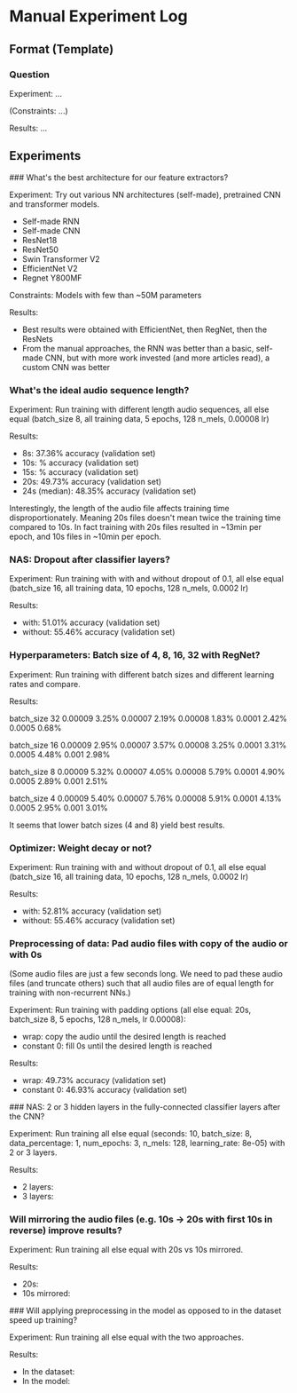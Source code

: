 # Manual Experiment Log

## Format (Template)

### Question

Experiment: ...

(Constraints: ...)

Results: ...

## Experiments

### What's the best architecture for our feature extractors?

Experiment: Try out various NN architectures (self-made), pretrained CNN and transformer models.

- Self-made RNN
- Self-made CNN
- ResNet18
- ResNet50
- Swin Transformer V2
- EfficientNet V2
- Regnet Y800MF

Constraints: Models with few than ~50M parameters

Results:

- Best results were obtained with EfficientNet, then RegNet, then the ResNets
- From the manual approaches, the RNN was better than a basic, self-made CNN, but with more work invested (and more articles read), a custom CNN was better

### What's the ideal audio sequence length?

Experiment: Run training with different length audio sequences, all else equal (batch_size 8, all training data, 5 epochs, 128 n_mels, 0.00008 lr)

Results:

- 8s: 37.36% accuracy (validation set)
- 10s: % accuracy (validation set)
- 15s: % accuracy (validation set)
- 20s: 49.73% accuracy (validation set)
- 24s (median): 48.35% accuracy (validation set)

Interestingly, the length of the audio file affects training time disproportionately. Meaning 20s files doesn't mean twice the training time compared to 10s. In fact training with 20s files resulted in ~13min per epoch, and 10s files in ~10min per epoch.

### NAS: Dropout after classifier layers?

Experiment: Run training with with and without dropout of 0.1, all else equal (batch_size 16, all training data, 10 epochs, 128 n_mels, 0.0002 lr)

Results:

- with: 51.01% accuracy (validation set)
- without: 55.46% accuracy (validation set)

### Hyperparameters: Batch size of 4, 8, 16, 32 with RegNet?

Experiment: Run training with different batch sizes and different learning rates and compare.

Results:

batch_size 32
0.00009 3.25% 0.00007 2.19% 0.00008 1.83% 0.0001 2.42% 0.0005 0.68%

batch_size 16
0.00009 2.95% 0.00007 3.57% 0.00008 3.25% 0.0001 3.31% 0.0005 4.48% 0.001 2.98%

batch_size 8
0.00009 5.32% 0.00007 4.05% 0.00008 5.79% 0.0001 4.90% 0.0005 2.89% 0.001 2.51%

batch_size 4
0.00009 5.40% 0.00007 5.76% 0.00008 5.91% 0.0001 4.13% 0.0005 2.95% 0.001 3.01%

It seems that lower batch sizes (4 and 8) yield best results.

### Optimizer: Weight decay or not?

Experiment: Run training with and without dropout of 0.1, all else equal (batch_size 16, all training data, 10 epochs, 128 n_mels, 0.0002 lr)

Results:

- with: 52.81% accuracy (validation set)
- without: 55.46% accuracy (validation set)

### Preprocessing of data: Pad audio files with copy of the audio or with 0s

(Some audio files are just a few seconds long. We need to pad these audio files (and truncate others) such that all audio files are of equal length for training with non-recurrent NNs.)

Experiment: Run training with padding options (all else equal: 20s, batch_size 8, 5 epochs, 128 n_mels, lr 0.00008):

- wrap: copy the audio until the desired length is reached
- constant 0: fill 0s until the desired length is reached

Results:

- wrap: 49.73% accuracy (validation set)
- constant 0: 46.93% accuracy (validation set)

### NAS: 2 or 3 hidden layers in the fully-connected classifier layers after the CNN?

Experiment: Run training all else equal (seconds: 10, batch_size: 8, data_percentage: 1, num_epochs: 3, n_mels: 128, learning_rate: 8e-05) with 2 or 3 layers.

Results:

- 2 layers:
- 3 layers:

### Will mirroring the audio files (e.g. 10s -> 20s with first 10s in reverse) improve results?

Experiment: Run training all else equal with 20s vs 10s mirrored.

Results:

- 20s:
- 10s mirrored:

### Will applying preprocessing in the model as opposed to in the dataset speed up training?

Experiment: Run training all else equal with the two approaches.

Results:

- In the dataset:
- In the model:
